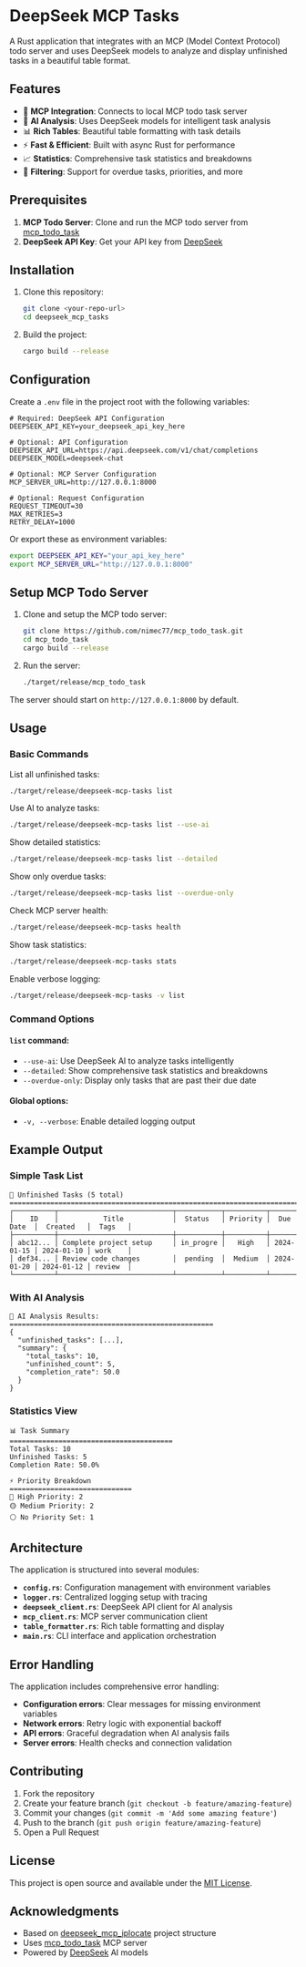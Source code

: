 # DeepSeek MCP Tasks

A Rust application that integrates with an MCP (Model Context Protocol) todo server and uses DeepSeek models to analyze and display unfinished tasks in a beautiful table format.

## Features

- 🚀 **MCP Integration**: Connects to local MCP todo task server
- 🤖 **AI Analysis**: Uses DeepSeek models for intelligent task analysis
- 📊 **Rich Tables**: Beautiful table formatting with task details
- ⚡ **Fast & Efficient**: Built with async Rust for performance
- 📈 **Statistics**: Comprehensive task statistics and breakdowns
- 🎯 **Filtering**: Support for overdue tasks, priorities, and more

## Prerequisites

1. **MCP Todo Server**: Clone and run the MCP todo server from [mcp_todo_task](https://github.com/nimec77/mcp_todo_task)
2. **DeepSeek API Key**: Get your API key from [DeepSeek](https://platform.deepseek.com/)

## Installation

1. Clone this repository:
   ```bash
   git clone <your-repo-url>
   cd deepseek_mcp_tasks
   ```

2. Build the project:
   ```bash
   cargo build --release
   ```

## Configuration

Create a `.env` file in the project root with the following variables:

```env
# Required: DeepSeek API Configuration
DEEPSEEK_API_KEY=your_deepseek_api_key_here

# Optional: API Configuration
DEEPSEEK_API_URL=https://api.deepseek.com/v1/chat/completions
DEEPSEEK_MODEL=deepseek-chat

# Optional: MCP Server Configuration
MCP_SERVER_URL=http://127.0.0.1:8000

# Optional: Request Configuration
REQUEST_TIMEOUT=30
MAX_RETRIES=3
RETRY_DELAY=1000
```

Or export these as environment variables:
```bash
export DEEPSEEK_API_KEY="your_api_key_here"
export MCP_SERVER_URL="http://127.0.0.1:8000"
```

## Setup MCP Todo Server

1. Clone and setup the MCP todo server:
   ```bash
   git clone https://github.com/nimec77/mcp_todo_task.git
   cd mcp_todo_task
   cargo build --release
   ```

2. Run the server:
   ```bash
   ./target/release/mcp_todo_task
   ```

The server should start on `http://127.0.0.1:8000` by default.

## Usage

### Basic Commands

List all unfinished tasks:
```bash
./target/release/deepseek-mcp-tasks list
```

Use AI to analyze tasks:
```bash
./target/release/deepseek-mcp-tasks list --use-ai
```

Show detailed statistics:
```bash
./target/release/deepseek-mcp-tasks list --detailed
```

Show only overdue tasks:
```bash
./target/release/deepseek-mcp-tasks list --overdue-only
```

Check MCP server health:
```bash
./target/release/deepseek-mcp-tasks health
```

Show task statistics:
```bash
./target/release/deepseek-mcp-tasks stats
```

Enable verbose logging:
```bash
./target/release/deepseek-mcp-tasks -v list
```

### Command Options

#### `list` command:
- `--use-ai`: Use DeepSeek AI to analyze tasks intelligently
- `--detailed`: Show comprehensive task statistics and breakdowns
- `--overdue-only`: Display only tasks that are past their due date

#### Global options:
- `-v, --verbose`: Enable detailed logging output

## Example Output

### Simple Task List
```
🎯 Unfinished Tasks (5 total)
================================================================================
┌──────────┬────────────────────────────┬───────────┬──────────┬────────────┬────────────┬─────────┐
│    ID    │           Title            │  Status   │ Priority │  Due Date  │  Created   │  Tags   │
├──────────┼────────────────────────────┼───────────┼──────────┼────────────┼────────────┼─────────┤
│ abc12... │ Complete project setup     │ in_progre │   High   │ 2024-01-15 │ 2024-01-10 │ work    │
│ def34... │ Review code changes        │  pending  │  Medium  │ 2024-01-20 │ 2024-01-12 │ review  │
└──────────┴────────────────────────────┴───────────┴──────────┴────────────┴────────────┴─────────┘
```

### With AI Analysis
```
🤖 AI Analysis Results:
==================================================
{
  "unfinished_tasks": [...],
  "summary": {
    "total_tasks": 10,
    "unfinished_count": 5,
    "completion_rate": 50.0
  }
}
```

### Statistics View
```
📊 Task Summary
========================================
Total Tasks: 10
Unfinished Tasks: 5
Completion Rate: 50.0%

⚡ Priority Breakdown
==============================
🔴 High Priority: 2
🟡 Medium Priority: 2
⚪ No Priority Set: 1
```

## Architecture

The application is structured into several modules:

- **`config.rs`**: Configuration management with environment variables
- **`logger.rs`**: Centralized logging setup with tracing
- **`deepseek_client.rs`**: DeepSeek API client for AI analysis
- **`mcp_client.rs`**: MCP server communication client
- **`table_formatter.rs`**: Rich table formatting and display
- **`main.rs`**: CLI interface and application orchestration

## Error Handling

The application includes comprehensive error handling:

- **Configuration errors**: Clear messages for missing environment variables
- **Network errors**: Retry logic with exponential backoff
- **API errors**: Graceful degradation when AI analysis fails
- **Server errors**: Health checks and connection validation

## Contributing

1. Fork the repository
2. Create your feature branch (`git checkout -b feature/amazing-feature`)
3. Commit your changes (`git commit -m 'Add some amazing feature'`)
4. Push to the branch (`git push origin feature/amazing-feature`)
5. Open a Pull Request

## License

This project is open source and available under the [MIT License](LICENSE).

## Acknowledgments

- Based on [deepseek_mcp_iplocate](https://github.com/nimec77/deepseek_mcp_iplocate) project structure
- Uses [mcp_todo_task](https://github.com/nimec77/mcp_todo_task) MCP server
- Powered by [DeepSeek](https://www.deepseek.com/) AI models
